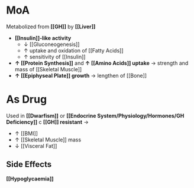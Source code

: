 # MoA
Metabolized from **[[GH]]** by **[[Liver]]**
- **[[Insulin]]-like activity**
	- ↓ [[Gluconeogenesis]]
	- ↑ uptake and oxidation of [[Fatty Acids]]
	- ↑ sensitivity of [[Insulin]]
- **↑ [[Protein Synthesis]]** and **↑ [[Amino Acids]] uptake** → strength and mass of [[Skeletal Muscle]]
- **↑ [[Epiphyseal Plate]] growth** → lengthen of [[Bone]]

# As Drug
Used in **[[Dwarfism]]** or **[[Endocrine System/Physiology/Hormones/GH Deficiency]]** c **[[GH]] resistant** →
- ↑ [[BMI]]
- ↑ [[Skeletal Muscle]] mass
- ↓ [[Visceral Fat]]

## Side Effects
**[[Hypoglycaemia]]**